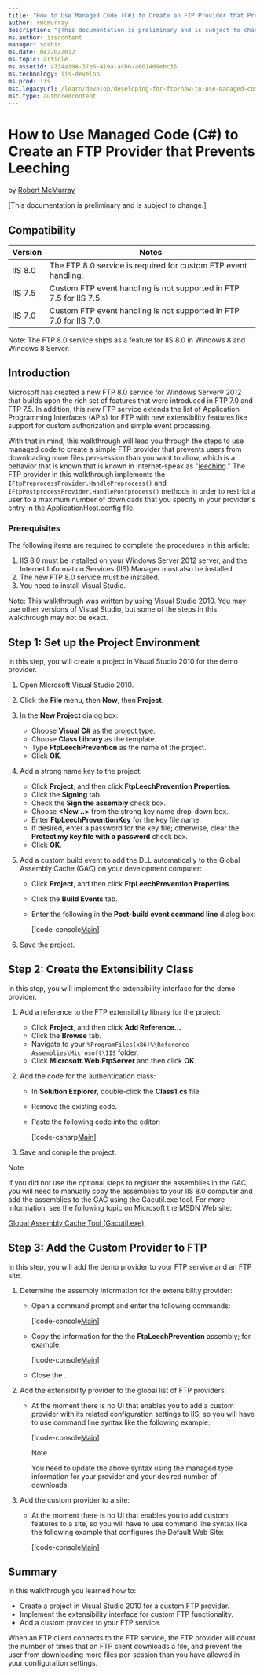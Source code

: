 ```yaml
---
title: "How to Use Managed Code (C#) to Create an FTP Provider that Prevents Leeching | Microsoft Docs"
author: rmcmurray
description: "[This documentation is preliminary and is subject to change.] Compatibility Version Notes IIS 8.0 The FTP 8.0 service is required for custom FTP event handli..."
ms.author: iiscontent
manager: soshir
ms.date: 04/20/2012
ms.topic: article
ms.assetid: a734a198-37e6-419a-acb6-a601409ebc35
ms.technology: iis-develop
ms.prod: iis
msc.legacyurl: /learn/develop/developing-for-ftp/how-to-use-managed-code-c-to-create-an-ftp-provider-that-prevents-leeching
msc.type: authoredcontent
---
```

How to Use Managed Code (C#) to Create an FTP Provider that Prevents Leeching
====================
by [Robert McMurray](https://github.com/rmcmurray)

[This documentation is preliminary and is subject to change.]

## Compatibility

| Version | Notes |
| --- | --- |
| IIS 8.0 | The FTP 8.0 service is required for custom FTP event handling. |
| IIS 7.5 | Custom FTP event handling is not supported in FTP 7.5 for IIS 7.5. |
| IIS 7.0 | Custom FTP event handling is not supported in FTP 7.0 for IIS 7.0. |

Note: The FTP 8.0 service ships as a feature for IIS 8.0 in Windows 8 and Windows 8 Server.

## Introduction

Microsoft has created a new FTP 8.0 service for Windows Server® 2012 that builds upon the rich set of features that were introduced in FTP 7.0 and FTP 7.5. In addition, this new FTP service extends the list of Application Programming Interfaces (APIs) for FTP with new extensibility features like support for custom authorization and simple event processing.

With that in mind, this walkthrough will lead you through the steps to use managed code to create a simple FTP provider that prevents users from downloading more files per-session than you want to allow, which is a behavior that is known that is known in Internet-speak as "[leeching](http://leeching.urbanup.com/392924)." The FTP provider in this walkthrough implements the `IFtpPreprocessProvider.HandlePreprocess()` and `IFtpPostprocessProvider.HandlePostprocess()` methods in order to restrict a user to a maximum number of downloads that you specify in your provider's entry in the ApplicationHost.config file.

### Prerequisites

The following items are required to complete the procedures in this article:

1. IIS 8.0 must be installed on your Windows Server 2012 server, and the Internet Information Services (IIS) Manager must also be installed.
2. The new FTP 8.0 service must be installed.
3. You need to install Visual Studio.

Note: This walkthrough was written by using Visual Studio 2010. You may use other versions of Visual Studio, but some of the steps in this walkthrough may not be exact.

<a id="01"></a>

## Step 1: Set up the Project Environment

In this step, you will create a project in Visual Studio 2010 for the demo provider.

1. Open Microsoft Visual Studio 2010.
2. Click the **File** menu, then **New**, then **Project**.
3. In the **New Project** dialog box: 

    - Choose **Visual C#** as the project type.
    - Choose **Class Library** as the template.
    - Type **FtpLeechPrevention** as the name of the project.
    - Click **OK**.
4. Add a strong name key to the project: 

    - Click **Project**, and then click **FtpLeechPrevention Properties**.
    - Click the **Signing** tab.
    - Check the **Sign the assembly** check box.
    - Choose **&lt;New...&gt;** from the strong key name drop-down box.
    - Enter **FtpLeechPreventionKey** for the key file name.
    - If desired, enter a password for the key file; otherwise, clear the **Protect my key file with a password** check box.
    - Click **OK**.
5. Add a custom build event to add the DLL automatically to the Global Assembly Cache (GAC) on your development computer: 

    - Click **Project**, and then click **FtpLeechPrevention Properties**.
    - Click the **Build Events** tab.
    - Enter the following in the **Post-build event command line** dialog box: 

        [!code-console[Main](how-to-use-managed-code-c-to-create-an-ftp-provider-that-prevents-leeching/samples/sample1.cmd)]
6. Save the project.

<a id="02"></a>

## Step 2: Create the Extensibility Class

In this step, you will implement the extensibility interface for the demo provider.

1. Add a reference to the FTP extensibility library for the project: 

    - Click **Project**, and then click **Add Reference...**
    - Click the **Browse** tab.
    - Navigate to your `%ProgramFiles(x86)%\Reference Assemblies\Microsoft\IIS` folder.
    - Click **Microsoft.Web.FtpServer** and then click **OK**.
2. Add the code for the authentication class: 

    - In **Solution Explorer**, double-click the **Class1.cs** file.
    - Remove the existing code.
    - Paste the following code into the editor: 

        [!code-csharp[Main](how-to-use-managed-code-c-to-create-an-ftp-provider-that-prevents-leeching/samples/sample2.cs)]
3. Save and compile the project.

> [!NOTE]
> If you did not use the optional steps to register the assemblies in the GAC, you will need to manually copy the assemblies to your IIS 8.0 computer and add the assemblies to the GAC using the Gacutil.exe tool. For more information, see the following topic on Microsoft the MSDN Web site:

[Global Assembly Cache Tool (Gacutil.exe)](https://msdn.microsoft.com/en-us/library/ex0ss12c.aspx)

<a id="03"></a>

## Step 3: Add the Custom Provider to FTP

In this step, you will add the demo provider to your FTP service and an FTP site.

1. Determine the assembly information for the extensibility provider: 

    - Open a command prompt and enter the following commands: 

        [!code-console[Main](how-to-use-managed-code-c-to-create-an-ftp-provider-that-prevents-leeching/samples/sample3.cmd)]
    - Copy the information for the the **FtpLeechPrevention** assembly; for example: 

        [!code-console[Main](how-to-use-managed-code-c-to-create-an-ftp-provider-that-prevents-leeching/samples/sample4.cmd)]
    - Close the .
2. Add the extensibility provider to the global list of FTP providers: 

    - At the moment there is no UI that enables you to add a custom provider with its related configuration settings to IIS, so you will have to use command line syntax like the following example: 

        [!code-console[Main](how-to-use-managed-code-c-to-create-an-ftp-provider-that-prevents-leeching/samples/sample5.cmd)]

        > [!NOTE]
        > You need to update the above syntax using the managed type information for your provider and your desired number of downloads.
3. Add the custom provider to a site: 

    - At the moment there is no UI that enables you to add custom features to a site, so you will have to use command line syntax like the following example that configures the Default Web Site: 

        [!code-console[Main](how-to-use-managed-code-c-to-create-an-ftp-provider-that-prevents-leeching/samples/sample6.cmd)]

<a id="04"></a>

## Summary

In this walkthrough you learned how to:

- Create a project in Visual Studio 2010 for a custom FTP provider.
- Implement the extensibility interface for custom FTP functionality.
- Add a custom provider to your FTP service.

When an FTP client connects to the FTP service, the FTP provider will count the number of times that an FTP client downloads a file, and prevent the user from downloading more files per-session than you have allowed in your configuration settings.